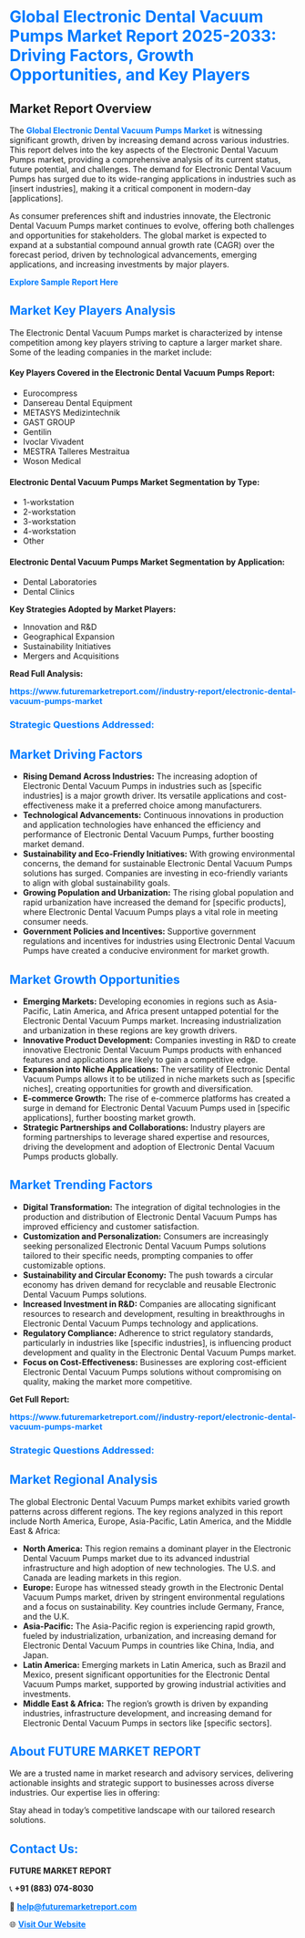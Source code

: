 <h1 style="color: #007BFF;">Global Electronic Dental Vacuum Pumps Market Report 2025-2033: Driving Factors, Growth Opportunities, and Key Players</h1>

<section id="overview">
<h2>Market Report Overview</h2>
<p>The <a href="https://www.futuremarketreport.com//industry-report/electronic-dental-vacuum-pumps-market" style="color: #007BFF; text-decoration: none;"><strong>Global Electronic Dental Vacuum Pumps Market</strong></a> is witnessing significant growth, driven by increasing demand across various industries. This report delves into the key aspects of the Electronic Dental Vacuum Pumps market, providing a comprehensive analysis of its current status, future potential, and challenges. The demand for Electronic Dental Vacuum Pumps has surged due to its wide-ranging applications in industries such as [insert industries], making it a critical component in modern-day [applications].</p>
<p>As consumer preferences shift and industries innovate, the Electronic Dental Vacuum Pumps market continues to evolve, offering both challenges and opportunities for stakeholders. The global market is expected to expand at a substantial compound annual growth rate (CAGR) over the forecast period, driven by technological advancements, emerging applications, and increasing investments by major players.</p>
</section>

<section id="overview">
<p><a href="https://www.futuremarketreport.com//request-sample/reportId=50137" style="color: #007BFF; text-decoration: none;"><strong>Explore Sample Report Here</strong></a></p>
</section>

<section id="key-players">
<h2 style="color: #007BFF;">Market Key Players Analysis</h2>
<p>The Electronic Dental Vacuum Pumps market is characterized by intense competition among key players striving to capture a larger market share. Some of the leading companies in the market include:</p>
<h4>Key Players Covered in the Electronic Dental Vacuum Pumps Report:</h4>
<ul><li>Eurocompress</li><li>Dansereau Dental Equipment</li><li>METASYS Medizintechnik</li><li>GAST GROUP</li><li>Gentilin</li><li>Ivoclar Vivadent</li><li>MESTRA Talleres Mestraitua</li><li>Woson Medical</li></ul>
<h4>Electronic Dental Vacuum Pumps Market Segmentation by Type:</h4>
<ul><li>1-workstation</li><li>2-workstation</li><li>3-workstation</li><li>4-workstation</li><li>Other</li></ul>

<h4>Electronic Dental Vacuum Pumps Market Segmentation by Application:</h4>
<ul><li>Dental Laboratories</li><li>Dental Clinics</li></ul>
<p><strong>Key Strategies Adopted by Market Players:</strong></p>
<ul>
<li>Innovation and R&D</li>
<li>Geographical Expansion</li>
<li>Sustainability Initiatives</li>
<li>Mergers and Acquisitions</li>
</ul>
</section>

<section>
<p><strong>Read Full Analysis: </strong></p><a href="https://www.futuremarketreport.com//industry-report/electronic-dental-vacuum-pumps-market" style="color: #007BFF; text-decoration: none;"><strong>https://www.futuremarketreport.com//industry-report/electronic-dental-vacuum-pumps-market</strong></a>
<h3 style="color: #007BFF;">Strategic Questions Addressed:</h3>
</section>

<section id="driving-factors">
<h2 style="color: #007BFF;">Market Driving Factors</h2>
<ul>
<li><strong>Rising Demand Across Industries:</strong> The increasing adoption of Electronic Dental Vacuum Pumps in industries such as [specific industries] is a major growth driver. Its versatile applications and cost-effectiveness make it a preferred choice among manufacturers.</li>
<li><strong>Technological Advancements:</strong> Continuous innovations in production and application technologies have enhanced the efficiency and performance of Electronic Dental Vacuum Pumps, further boosting market demand.</li>
<li><strong>Sustainability and Eco-Friendly Initiatives:</strong> With growing environmental concerns, the demand for sustainable Electronic Dental Vacuum Pumps solutions has surged. Companies are investing in eco-friendly variants to align with global sustainability goals.</li>
<li><strong>Growing Population and Urbanization:</strong> The rising global population and rapid urbanization have increased the demand for [specific products], where Electronic Dental Vacuum Pumps plays a vital role in meeting consumer needs.</li>
<li><strong>Government Policies and Incentives:</strong> Supportive government regulations and incentives for industries using Electronic Dental Vacuum Pumps have created a conducive environment for market growth.</li>
</ul>
</section>

<section id="growth-opportunities">
<h2 style="color: #007BFF;">Market Growth Opportunities</h2>
<ul>
<li><strong>Emerging Markets:</strong> Developing economies in regions such as Asia-Pacific, Latin America, and Africa present untapped potential for the Electronic Dental Vacuum Pumps market. Increasing industrialization and urbanization in these regions are key growth drivers.</li>
<li><strong>Innovative Product Development:</strong> Companies investing in R&D to create innovative Electronic Dental Vacuum Pumps products with enhanced features and applications are likely to gain a competitive edge.</li>
<li><strong>Expansion into Niche Applications:</strong> The versatility of Electronic Dental Vacuum Pumps allows it to be utilized in niche markets such as [specific niches], creating opportunities for growth and diversification.</li>
<li><strong>E-commerce Growth:</strong> The rise of e-commerce platforms has created a surge in demand for Electronic Dental Vacuum Pumps used in [specific applications], further boosting market growth.</li>
<li><strong>Strategic Partnerships and Collaborations:</strong> Industry players are forming partnerships to leverage shared expertise and resources, driving the development and adoption of Electronic Dental Vacuum Pumps products globally.</li>
</ul>
</section>

<section id="trending-factors">
<h2 style="color: #007BFF;">Market Trending Factors</h2>
<ul>
<li><strong>Digital Transformation:</strong> The integration of digital technologies in the production and distribution of Electronic Dental Vacuum Pumps has improved efficiency and customer satisfaction.</li>
<li><strong>Customization and Personalization:</strong> Consumers are increasingly seeking personalized Electronic Dental Vacuum Pumps solutions tailored to their specific needs, prompting companies to offer customizable options.</li>
<li><strong>Sustainability and Circular Economy:</strong> The push towards a circular economy has driven demand for recyclable and reusable Electronic Dental Vacuum Pumps solutions.</li>
<li><strong>Increased Investment in R&D:</strong> Companies are allocating significant resources to research and development, resulting in breakthroughs in Electronic Dental Vacuum Pumps technology and applications.</li>
<li><strong>Regulatory Compliance:</strong> Adherence to strict regulatory standards, particularly in industries like [specific industries], is influencing product development and quality in the Electronic Dental Vacuum Pumps market.</li>
<li><strong>Focus on Cost-Effectiveness:</strong> Businesses are exploring cost-efficient Electronic Dental Vacuum Pumps solutions without compromising on quality, making the market more competitive.</li>
</ul>
</section>

<section>
<p><strong>Get Full Report: </strong></p><a href="https://www.futuremarketreport.com//industry-report/electronic-dental-vacuum-pumps-market" style="color: #007BFF; text-decoration: none;"><strong>https://www.futuremarketreport.com//industry-report/electronic-dental-vacuum-pumps-market</strong></a>
<h3 style="color: #007BFF;">Strategic Questions Addressed:</h3>
</section>


<section id="regional-analysis">
<h2 style="color: #007BFF;">Market Regional Analysis</h2>
<p>The global Electronic Dental Vacuum Pumps market exhibits varied growth patterns across different regions. The key regions analyzed in this report include North America, Europe, Asia-Pacific, Latin America, and the Middle East & Africa:</p>
<ul>
<li><strong>North America:</strong> This region remains a dominant player in the Electronic Dental Vacuum Pumps market due to its advanced industrial infrastructure and high adoption of new technologies. The U.S. and Canada are leading markets in this region.</li>
<li><strong>Europe:</strong> Europe has witnessed steady growth in the Electronic Dental Vacuum Pumps market, driven by stringent environmental regulations and a focus on sustainability. Key countries include Germany, France, and the U.K.</li>
<li><strong>Asia-Pacific:</strong> The Asia-Pacific region is experiencing rapid growth, fueled by industrialization, urbanization, and increasing demand for Electronic Dental Vacuum Pumps in countries like China, India, and Japan.</li>
<li><strong>Latin America:</strong> Emerging markets in Latin America, such as Brazil and Mexico, present significant opportunities for the Electronic Dental Vacuum Pumps market, supported by growing industrial activities and investments.</li>
<li><strong>Middle East & Africa:</strong> The region’s growth is driven by expanding industries, infrastructure development, and increasing demand for Electronic Dental Vacuum Pumps in sectors like [specific sectors].</li>
</ul>
</section>

<footer>
<h2 style="color: #007BFF;">About FUTURE MARKET REPORT</h2>
<p>We are a trusted name in market research and advisory services, delivering actionable insights and strategic support to businesses across diverse industries. Our expertise lies in offering:</p>

<p>Stay ahead in today’s competitive landscape with our tailored research solutions.</p>

<h2 style="color: #007BFF;">Contact Us:</h2>
<p><strong>FUTURE MARKET REPORT</strong></p>
<p>📞 <strong>+91 (883) 074-8030</strong></p>
<p>📧 <strong><a href="mailto:help@futuremarketreport.com" style="color: #007BFF;">help@futuremarketreport.com</a></strong></p>
<p>🌐 <strong><a href="https://www.futuremarketreport.com/" style="color: #007BFF;">Visit Our Website</a></strong></p>
</footer>